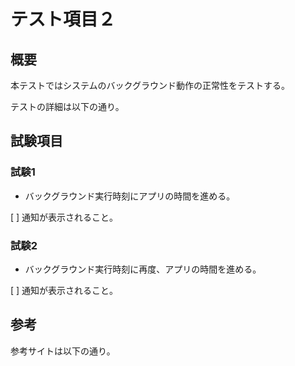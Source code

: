 # テスト項目２

## 概要

本テストではシステムのバックグラウンド動作の正常性をテストする。

テストの詳細は以下の通り。

## 試験項目

### 試験1

- バックグラウンド実行時刻にアプリの時間を進める。

[ ] 通知が表示されること。

### 試験2

- バックグラウンド実行時刻に再度、アプリの時間を進める。

[ ] 通知が表示されること。

## 参考

参考サイトは以下の通り。